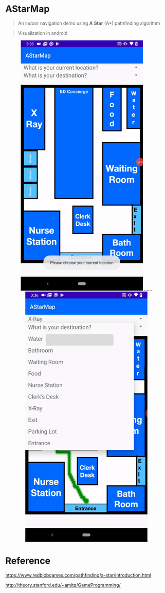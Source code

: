 # AStarMap
>An indoor navigation demo using **A** **Star** (A*) pathfinding algorithm

>Visualization in android

<div align=center>

<img width="380" height="780" src="https://github.com/qh-666/AStarMap/blob/master/gif1.gif"/>
......
<img width="380" height="780" src="https://github.com/qh-666/AStarMap/blob/master/gif2.gif"/>

</div>


# Reference
https://www.redblobgames.com/pathfinding/a-star/introduction.html


http://theory.stanford.edu/~amitp/GameProgramming/
